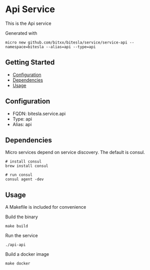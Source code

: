 # Api Service

This is the Api service

Generated with

```
micro new github.com/bitxx/bitesla/service/service-api --namespace=bitesla --alias=api --type=api
```

## Getting Started

- [Configuration](#configuration)
- [Dependencies](#dependencies)
- [Usage](#usage)

## Configuration

- FQDN: bitesla.service.api
- Type: api
- Alias: api

## Dependencies

Micro services depend on service discovery. The default is consul.

```
# install consul
brew install consul

# run consul
consul agent -dev
```

## Usage

A Makefile is included for convenience

Build the binary

```
make build
```

Run the service
```
./api-api
```

Build a docker image
```
make docker
```